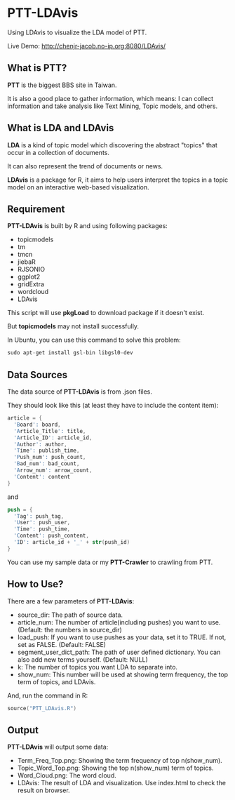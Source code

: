 # PTT-LDAvis

Using LDAvis to visualize the LDA model of PTT.

Live Demo: http://chenjr-jacob.no-ip.org:8080/LDAvis/

## What is PTT?

**PTT** is the biggest BBS site in Taiwan.

It is also a good place to gather information, which means: I can collect information and take analysis like Text Mining, Topic models, and others.

## What is LDA and LDAvis

**LDA** is a kind of topic model which discovering the abstract "topics" that occur in a collection of documents.

It can also represent the trend of documents or news.

**LDAvis** is a package for R, it aims to help users interpret the topics in a topic model on an interactive web-based visualization.

## Requirement

**PTT-LDAvis** is built by R and using following packages:

* topicmodels
* tm
* tmcn
* jiebaR
* RJSONIO
* ggplot2
* gridExtra
* wordcloud
* LDAvis

This script will use **pkgLoad** to download package if it doesn't exist.

But **topicmodels** may not install successfully.

In Ubuntu, you can use this command to solve this problem:

```s
sudo apt-get install gsl-bin libgsl0-dev
```


## Data Sources

The data source of **PTT-LDAvis** is from .json files.

They should look like this (at least they have to include the content item):

```s
article = {
  'Board': board,
  'Article_Title': title,
  'Article_ID': article_id,
  'Author': author,
  'Time': publish_time,
  'Push_num': push_count,
  'Bad_num': bad_count,
  'Arrow_num': arrow_count,
  'Content': content
}
```

and

```s
push = {
  'Tag': push_tag,
  'User': push_user,
  'Time': push_time,
  'Content': push_content,
  'ID': article_id + '_' + str(push_id)
}
```

You can use my sample data or my **PTT-Crawler** to crawling from PTT.

## How to Use?

There are a few parameters of **PTT-LDAvis**:

* source_dir: The path of source data.
* article_num: The number of article(including pushes) you want to use. (Default: the numbers in source_dir)
* load_push: If you want to use pushes as your data, set it to TRUE. If not, set as FALSE. (Default: FALSE)
* segment_user_dict_path: The path of user defined dictionary. You can also add new terms yourself. (Default: NULL)
* k: The number of topics you want LDA to separate into.
* show_num: This number will be used at showing term frequency, the top term of topics, and LDAvis.

And, run the command in R:

```s
source("PTT_LDAvis.R")
```

## Output

**PTT-LDAvis** will output some data:

* Term_Freq_Top.png: Showing the term frequency of top n(show_num).
* Topic_Word_Top.png: Showing the top n(show_num) term of topics.
* Word_Cloud.png: The word cloud.
* LDAvis: The result of LDA and visualization. Use index.html to check the result on browser.
